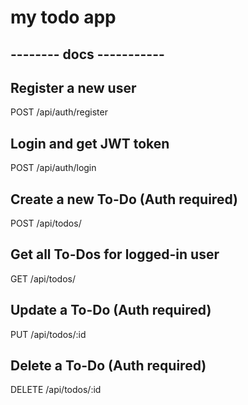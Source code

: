 # my todo app

 ## -------- docs -----------
 
## Register a new user
POST	/api/auth/register	

## Login and get JWT token
POST	/api/auth/login	

## Create a new To-Do (Auth required)
POST	/api/todos/	

## Get all To-Dos for logged-in user
GET	/api/todos/	

## Update a To-Do (Auth required)
PUT	/api/todos/:id	

## Delete a To-Do (Auth required)
DELETE	/api/todos/:id	